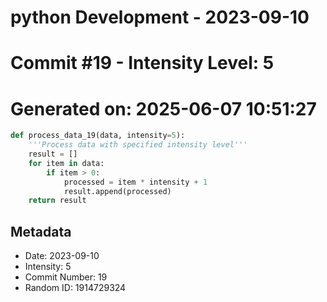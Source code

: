 ﻿# python Development - 2023-09-10
# Commit #19 - Intensity Level: 5
# Generated on: 2025-06-07 10:51:27
```python
def process_data_19(data, intensity=5):
    '''Process data with specified intensity level'''
    result = []
    for item in data:
        if item > 0:
            processed = item * intensity + 1
            result.append(processed)
    return result
```
## Metadata
- Date: 2023-09-10
- Intensity: 5
- Commit Number: 19
- Random ID: 1914729324
